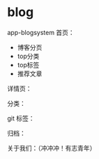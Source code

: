 # blog
app-blogsystem
首页：
* 博客分页
* top分类
* top标签
* 推荐文章

详情页：

分类：

git
标签：



归档：



关于我们：（冲冲冲！有志青年）
